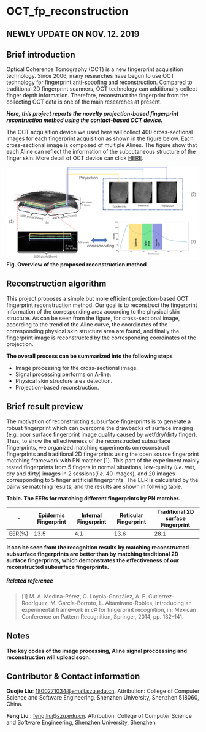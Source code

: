 # OCT_fp_reconstruction

## **NEWLY UPDATE ON NOV. 12. 2019**

## Brief introduction
Optical Coherence Tomography (OCT) is a new fingerprint acquisition technology. 
Since 2006, many researches have begun to use OCT technology for fingerprint anti-spoofing and reconstruction.
Compared to traditional 2D fingerprint scanners, OCT technology can additionally collect finger depth information. 
Therefore, reconstruct the fingerprint from the collecting OCT data is one of the main researches at present.

**_Here, this project reports the novelty projection-based fingerprint recontruction method using the contact-based OCT device._**

The OCT acquisition device we used here will collect 400 cross-sectional images for each fingerprint acquisition as shown in the figure below. Each cross-sectional image is composed of multiple Alines. The figure show that each Aline can reflect the information of the subcutaneous structure of the finger skin. More detail of OCT device can click [HERE](https://github.com/CV-SZU/A-Benchmark-Database-using-Optical-Coherence-Tomography-for-Fingerprints).

![](./idea.png)
**Fig. Overview of the proposed reconstruction method**

## Reconstruction algorithm
This project proposes a simple but more efficient projection-based OCT fingerprint reconstruction method.
Our goal is to reconstruct the fingerprint information of the corresponding area according to the physical skin structure.
As can be seen from the figure, for cross-sectional image, according to the trend of the Aline curve, the coordinates of the corresponding physical skin structure area are found, and finally the fingerprint image is reconstructed by the corresponding coordinates of the projection.

**The overall process can be summarized into the following steps**
* Image processing for the cross-sectional image.
* Signal processing performs on A-line.
* Physical skin structure area detection. 
* Projection-based reconstruction.

## Brief result preview
The motivation of reconstructing subsurface fingerprints is to generate a robust fingerprint which can overcome the drawbacks of surface imaging (e.g. poor surface fingerprint image quality caused by wet/dry/dirty finger). Thus, to show the effectiveness of the reconstructed subsurface fingerprints, we organized matching experiments on reconstruct fingerprints and traditional 2D fingerprints using the open source fingerprint matching framework with PN matcher [1]. 
This part of the experiment mainly tested fingerprints from 5 fingers in normal situations, low-quality (_i.e._ wet, dry and dirty) images in 2 sessions(_i.e._ 40 images), and 20 images corresponding to 5 finger artificial fingerprints. The EER is calculated by the pairwise matching results, and the results are shown in follwing table.

**Table. The EERs for matching different fingerprints by PN matcher.**

-| Epidermis Fingerprint | Internal Fingerprint | Reticular Fingerprint | Traditional 2D surface Fingerprint 
-|-|-|-|-
EER(%) | 13.5 | 4.1 | 13.6 | 28.1

**It can be seen from the recognition results by matching reconstructed subsurface fingerprints are better than by matching traditional 2D surface fingerprints, which demonstrates the effectiveness of our reconstructed subsurface fingerprints.**

##### Related reference
> [1]  M. A. Medina-Pérez, O. Loyola-González, A. E. Gutierrez-Rodríguez, M. García-Borroto, L. Altamirano-Robles, Introducing an experimental framework in c# for ﬁngerprint recognition, in: Mexican Conference on Pattern Recognition, Springer, 2014, pp. 132–141. 

## Notes
**The key codes of the image processing, Aline signal proccessing and reconstruction will upload soon.**

## Contributor & Contact information
**Guojie Liu**: 1800271034@email.szu.edu.cn. Attribution: College of Computer Science and Software Engineering, Shenzhen University, Shenzhen 518060, China.

**Feng Liu** : feng.liu@szu.edu.cn. Attribution: College of Computer Science and Software Engineering, Shenzhen University, Shenzhen 
